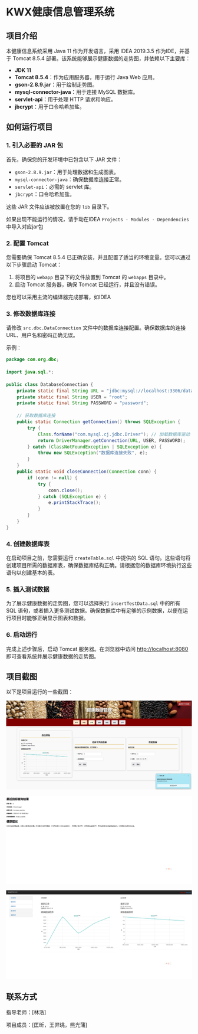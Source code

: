 # KWX健康信息管理系统

## 项目介绍

本健康信息系统采用 Java 11 作为开发语言，采用 IDEA 2019.3.5 作为IDE，并基于 Tomcat 8.5.4 部署。该系统能够展示健康数据的走势图，并依赖以下主要库：

- **JDK 11**
- **Tomcat 8.5.4**：作为应用服务器，用于运行 Java Web 应用。
- **gson-2.8.9.jar**：用于绘制走势图。
- **mysql-connector-java**：用于连接 MySQL 数据库。
- **servlet-api**：用于处理 HTTP 请求和响应。
- **jbcrypt**：用于口令哈希加盐。


## 如何运行项目

### 1. 引入必要的 JAR 包

首先，确保您的开发环境中已包含以下 JAR 文件：

- `gson-2.8.9.jar`：用于处理数据和生成图表。
- `mysql-connector-java`：确保数据库连接正常。
- `servlet-api`：必需的 servlet 库。
- `jbcrypt`：口令哈希加盐。

这些 JAR 文件应该被放置在您的 `lib` 目录下。  

如果出现不能运行的情况，请手动在IDEA `Projects - Modules - Dependencies`中导入对应jar包

### 2. 配置 Tomcat

您需要确保 Tomcat 8.5.4 已正确安装，并且配置了适当的环境变量。您可以通过以下步骤启动 Tomcat：

1. 将项目的 `webapp` 目录下的文件放置到 Tomcat 的 `webapps` 目录中。
2. 启动 Tomcat 服务器，确保 Tomcat 已经运行，并且没有错误。

您也可以采用主流的编译器完成部署，如IDEA

### 3. 修改数据库连接

请修改 `src.dbc.DataConnection` 文件中的数据库连接配置。确保数据库的连接 URL、用户名和密码正确无误。

示例：
```java
package com.org.dbc;

import java.sql.*;

public class DatabaseConnection {
    private static final String URL = "jdbc:mysql://localhost:3306/database?useSSL=false&serverTimezone=Asia/Shanghai";
    private static final String USER = "root";
    private static final String PASSWORD = "password";

    // 获取数据库连接
    public static Connection getConnection() throws SQLException {
        try {
            Class.forName("com.mysql.cj.jdbc.Driver"); // 加载数据库驱动
            return DriverManager.getConnection(URL, USER, PASSWORD);
        } catch (ClassNotFoundException | SQLException e) {
            throw new SQLException("数据库连接失败", e);
        }
    }
    public static void closeConnection(Connection conn) {
        if (conn != null) {
            try {
                conn.close();
            } catch (SQLException e) {
                e.printStackTrace();
            }
        }
    }
}
```

### 4. 创建数据库表

在启动项目之前，您需要运行 `createTable.sql` 中提供的 SQL 语句。这些语句将创建项目所需的数据库表，确保数据库结构正确。请根据您的数据库环境执行这些语句以创建基本的表。

### 5. 插入测试数据

为了展示健康数据的走势图，您可以选择执行 `insertTestData.sql` 中的所有 SQL 语句，或者插入更多测试数据。确保数据库中有足够的示例数据，以便在运行项目时能够正确显示图表和数据。

### 6. 启动运行

完成上述步骤后，启动 Tomcat 服务器。在浏览器中访问 [http://localhost:8080](http://localhost:8080) 即可查看系统并展示健康数据的走势图。

## 项目截图

以下是项目运行的一些截图：

![项目截图1](https://github.com/xiongguangpu/shareImage/blob/main/53a702266a03dc61c170cb3ad38a9f5.png?raw=true)

![项目截图2](https://github.com/xiongguangpu/shareImage/blob/main/c0687ffc5896264ac6fce18b4c20a45.png?raw=true)

![项目截图3](https://github.com/xiongguangpu/shareImage/blob/main/9ae1a9befb7ee5e41c2c3c742f41d9e.png?raw=true)



## 联系方式

指导老师：[林浩]

项目成员：[匡昕，王羿珧，熊光蒲]
